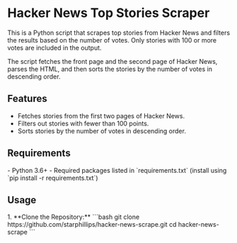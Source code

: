 <h1> Hacker News Top Stories Scraper </h1>

This is a Python script that scrapes top stories from Hacker News and filters the results based on the number of votes. Only stories with 100 or more votes are included in the output.

The script fetches the front page and the second page of Hacker News, parses the HTML, and then sorts the stories by the number of votes in descending order.

<h2> Features </h2>

- Fetches stories from the first two pages of Hacker News.
- Filters out stories with fewer than 100 points.
- Sorts stories by the number of votes in descending order.

<h2> Requirements </h2>
- Python 3.6+
- Required packages listed in `requirements.txt` (install using `pip install -r requirements.txt`)

<h2> Usage </h2>
1. **Clone the Repository:**
   ```bash
   git clone https://github.com/starphillips/hacker-news-scrape.git
   cd hacker-news-scrape
   ```




